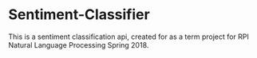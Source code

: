# Sentiment-Classifier

This is a sentiment classification api, created for as a term project for RPI Natural Language Processing Spring 2018.
